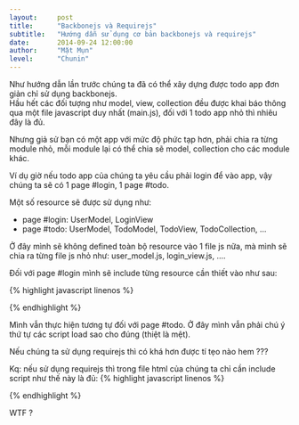 ```yaml
---
layout:     post
title:      "Backbonejs và Requirejs"
subtitle:   "Hướng dẫn sử dụng cơ bản backbonejs và requirejs"
date:       2014-09-24 12:00:00
author:     "Mặt Mụn"
level:		"Chunin"
---
```


<p>Như hướng dẫn lần trước chúng ta đã có thể xây dựng được todo app đơn giản chỉ sử dụng backbonejs.<br/> Hầu hết các đối tượng như model, view, collection đều được khai báo thông qua một file javascript duy nhất (main.js), đối với 1 todo app nhỏ thì nhiêu đây là đủ.</p>
<p>Nhưng giả sử bạn có một app với mức độ phức tạp hơn, phải chia ra từng module nhỏ, mỗi module lại có thể chia sẽ model, collection cho các module khác.</p>

Ví dụ giờ nếu todo app của chúng ta yêu cầu phải login để vào app, vậy chúng ta sẽ có 1 page #login, 1 page #todo.

Một số resource sẽ được sử dụng như: 

- page #login: UserModel, LoginView
- page #todo: UserModel, TodoModel, TodoView, TodoCollection, ...

Ở đây mình sẽ không defined toàn bộ resource vào 1 file js nữa, mà mình sẽ chia ra từng file js nhỏ như: user_model.js, login_view.js, ....

Đối với page #login mình sẽ include từng resource cần thiết vào như sau:

{% highlight javascript linenos %}
<script src="js/jquery.js"></script>
<script src="js/underscore.js"></script>
<script src="js/backbone.js"></script>
<script src="js/user_model.js"></script>
<script src="js/login_view.js"></script>
<script src="js/main.js"></script>
{% endhighlight %}

Mình vẫn thực hiện tương tự đối với page #todo.
Ở đây mình vẫn phải chú ý thứ tự các script load sao cho đúng (thiệt là mệt).

Nếu chúng ta sử dụng requirejs thì có khá hơn được tí tẹo nào hem ???

Kq: nếu sử dụng requirejs thì trong file html của chúng ta chỉ cần include script như thế này là đủ:
{% highlight javascript linenos %}
<script data-main="main" src="js/requirejs.js"></script>
{% endhighlight %}

WTF ?